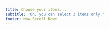 ```yaml
---
title: Choose your items...
subtitle: 'Oh, you can select 3 items only.'
footer: Now Scroll Down
---
```


